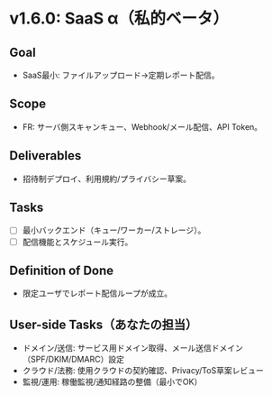 ﻿# v1.6.0: SaaS α（私的ベータ）

## Goal
- SaaS最小: ファイルアップロード→定期レポート配信。

## Scope
- FR: サーバ側スキャンキュー、Webhook/メール配信、API Token。

## Deliverables
- 招待制デプロイ、利用規約/プライバシー草案。

## Tasks
- [ ] 最小バックエンド（キュー/ワーカー/ストレージ）。
- [ ] 配信機能とスケジュール実行。

## Definition of Done
- 限定ユーザでレポート配信ループが成立。

## User-side Tasks（あなたの担当）
- ドメイン/送信: サービス用ドメイン取得、メール送信ドメイン（SPF/DKIM/DMARC）設定
- クラウド/法務: 使用クラウドの契約確認、Privacy/ToS草案レビュー
- 監視/運用: 稼働監視/通知経路の整備（最小でOK）
